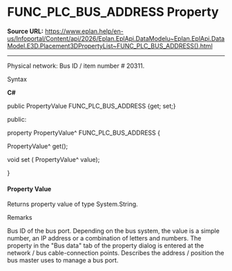 # FUNC_PLC_BUS_ADDRESS Property

**Source URL:** https://www.eplan.help/en-us/Infoportal/Content/api/2026/Eplan.EplApi.DataModelu~Eplan.EplApi.DataModel.E3D.Placement3DPropertyList~FUNC_PLC_BUS_ADDRESS().html

---

Physical network: Bus ID / item number # 20311.

Syntax

**C#**



public PropertyValue FUNC_PLC_BUS_ADDRESS {get; set;}

public:

property PropertyValue^ FUNC_PLC_BUS_ADDRESS {

   PropertyValue^ get();

   void set (    PropertyValue^ value);

}


#### Property Value

Returns property value of type System.String.

Remarks

Bus ID of the bus port. Depending on the bus system, the value is a simple number, an IP address or a combination of letters and numbers. The property in the "Bus data" tab of the property dialog is entered at the network / bus cable-connection points. Describes the address / position the bus master uses to manage a bus port.
